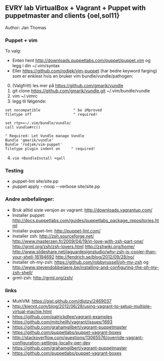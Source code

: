 ## EVRY lab VirtualBox + Vagrant + Puppet with puppetmaster and clients {oel,sol11}

Author: Jan Thomas

### Puppet + vim
To valg:
* Enten hent http://downloads.puppetlabs.com/puppet/puppet.vim og legg i din ~/.vim/syntax
* Eller https://github.com/rodjek/vim-puppet (har bedre keyword farging)
som er enklest hvis en bruker vim bundle/vundle/pathogen: 
 0. (Valgfritt) les mer på https://github.com/gmarik/vundle
 1. git clone https://github.com/gmarik/vundle.git ~/.vim/bundle/vundle
 2. vim ~/.vimrc
 3. legg til følgende:

   ```vim
   set nocompatible               " be iMproved
   filetype off                   " required!

   set rtp+=~/.vim/bundle/vundle/
   call vundle#rc()

   " Required: Let Vundle manage Vundle 
   Bundle 'gmarik/vundle'
   Bundle 'rodjek/vim-puppet'
   filetype plugin indent on     " required!
   ```

4. `vim +BundleInstall +qall`

### Testing
* puppet-lint site/site.pp
* puppet apply --noop --verbose site/site.pp

### Andre anbefalinger:
* Bruk alltid siste versjon av vagrant: http://downloads.vagrantup.com/
* Installer puppet: http://docs.puppetlabs.com/guides/puppetlabs_package_repositories.html
* Installer puppet-lint: http://puppet-lint.com/
* Installer zsh: http://zsh.sourceforge.net/
   http://www.masterzen.fr/2009/04/19/in-love-with-zsh-part-one/
   http://grml.org/zsh/zsh-lovers.html
   http://zshwiki.org/home/
   http://www.slideshare.net/jaguardesignstudio/why-zsh-is-cooler-than-your-shell-16194692
   http://fendrich.se/blog/2012/09/28/no/
* Installer oh-my-zsh: https://github.com/robbyrussell/oh-my-zsh og http://www.stevendobbelaere.be/installing-and-configuring-the-oh-my-zsh-shell/
* grml-zsh: http://grml.org/zsh/

### links
* MultiVM: https://gist.github.com/dlutzy/2469037
* http://kiennt.com/blog/2012/06/28/using-vagrant-to-setup-multiple-virtual-machie.html
* https://github.com/patrickdlee/vagrant-examples
* https://github.com/mitchellh/vagrant/issues/1693
* https://github.com/grahamgilbert/vagrant-puppetmaster
* https://github.com/puppetlabs/puppet-vagrant-boxes
* http://stackoverflow.com/questions/13065576/override-vagrant-configuration-settings-locally-per-dev
* https://github.com/grahamgilbert/vagrant-puppetmaster
* https://github.com/puppetlabs/puppet-vagrant-boxes
